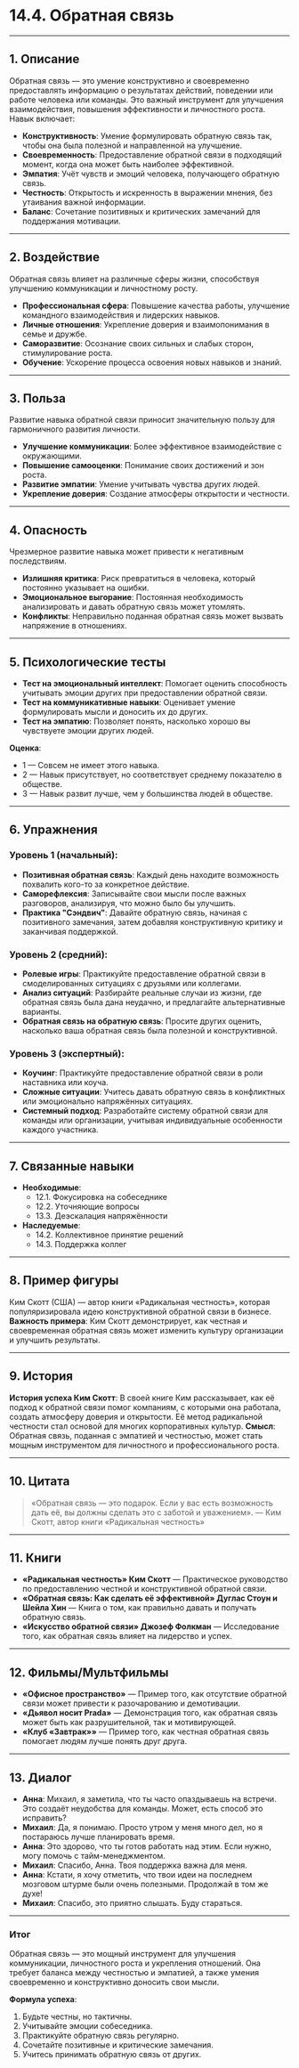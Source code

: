 # 14.4. Обратная связь

---

## 1. Описание
Обратная связь — это умение конструктивно и своевременно предоставлять информацию о результатах действий, поведении или работе человека или команды. Это важный инструмент для улучшения взаимодействия, повышения эффективности и личностного роста.
Навык включает:
- **Конструктивность**: Умение формулировать обратную связь так, чтобы она была полезной и направленной на улучшение.
- **Своевременность**: Предоставление обратной связи в подходящий момент, когда она может быть наиболее эффективной.
- **Эмпатия**: Учёт чувств и эмоций человека, получающего обратную связь.
- **Честность**: Открытость и искренность в выражении мнения, без утаивания важной информации.
- **Баланс**: Сочетание позитивных и критических замечаний для поддержания мотивации.

---

## 2. Воздействие
Обратная связь влияет на различные сферы жизни, способствуя улучшению коммуникации и личностному росту.
- **Профессиональная сфера**: Повышение качества работы, улучшение командного взаимодействия и лидерских навыков.
- **Личные отношения**: Укрепление доверия и взаимопонимания в семье и дружбе.
- **Саморазвитие**: Осознание своих сильных и слабых сторон, стимулирование роста.
- **Обучение**: Ускорение процесса освоения новых навыков и знаний.

---

## 3. Польза
Развитие навыка обратной связи приносит значительную пользу для гармоничного развития личности.
- **Улучшение коммуникации**: Более эффективное взаимодействие с окружающими.
- **Повышение самооценки**: Понимание своих достижений и зон роста.
- **Развитие эмпатии**: Умение учитывать чувства других людей.
- **Укрепление доверия**: Создание атмосферы открытости и честности.

---

## 4. Опасность
Чрезмерное развитие навыка может привести к негативным последствиям.
- **Излишняя критика**: Риск превратиться в человека, который постоянно указывает на ошибки.
- **Эмоциональное выгорание**: Постоянная необходимость анализировать и давать обратную связь может утомлять.
- **Конфликты**: Неправильно поданная обратная связь может вызвать напряжение в отношениях.

---

## 5. Психологические тесты
- **Тест на эмоциональный интеллект**: Помогает оценить способность учитывать эмоции других при предоставлении обратной связи.
- **Тест на коммуникативные навыки**: Оценивает умение формулировать мысли и доносить их до других.
- **Тест на эмпатию**: Позволяет понять, насколько хорошо вы чувствуете эмоции других людей.

**Оценка**:
- 1 — Совсем не имеет этого навыка.
- 2 — Навык присутствует, но соответствует среднему показателю в обществе.
- 3 — Навык развит лучше, чем у большинства людей в обществе.

---

## 6. Упражнения

### Уровень 1 (начальный):
- **Позитивная обратная связь**: Каждый день находите возможность похвалить кого-то за конкретное действие.
- **Саморефлексия**: Записывайте свои мысли после важных разговоров, анализируя, что можно было бы улучшить.
- **Практика "Сэндвич"**: Давайте обратную связь, начиная с позитивного замечания, затем добавляя конструктивную критику и заканчивая поддержкой.

### Уровень 2 (средний):
- **Ролевые игры**: Практикуйте предоставление обратной связи в смоделированных ситуациях с друзьями или коллегами.
- **Анализ ситуаций**: Разбирайте реальные случаи из жизни, где обратная связь была дана неудачно, и предлагайте альтернативные варианты.
- **Обратная связь на обратную связь**: Просите других оценить, насколько ваша обратная связь была полезной и конструктивной.

### Уровень 3 (экспертный):
- **Коучинг**: Практикуйте предоставление обратной связи в роли наставника или коуча.
- **Сложные ситуации**: Учитесь давать обратную связь в конфликтных или эмоционально напряжённых ситуациях.
- **Системный подход**: Разработайте систему обратной связи для команды или организации, учитывая индивидуальные особенности каждого участника.

---

## 7. Связанные навыки
- **Необходимые**:
  - 12.1. Фокусировка на собеседнике
  - 12.2. Уточняющие вопросы
  - 13.3. Деэскалация напряжённости
- **Наследуемые**:
  - 14.2. Коллективное принятие решений
  - 14.3. Поддержка коллег

---

## 8. Пример фигуры
Ким Скотт (США) — автор книги «Радикальная честность», которая популяризировала идею конструктивной обратной связи в бизнесе.
**Важность примера**: Ким Скотт демонстрирует, как честная и своевременная обратная связь может изменить культуру организации и улучшить результаты.

---

## 9. История
**История успеха Ким Скотт**: В своей книге Ким рассказывает, как её подход к обратной связи помог компаниям, с которыми она работала, создать атмосферу доверия и открытости. Её метод радикальной честности стал основой для многих корпоративных культур.
**Смысл**: Обратная связь, поданная с эмпатией и честностью, может стать мощным инструментом для личностного и профессионального роста.

---

## 10. Цитата
> «Обратная связь — это подарок. Если у вас есть возможность дать её, вы должны сделать это с заботой и уважением».
> — Ким Скотт, автор книги «Радикальная честность»

---

## 11. Книги
- **«Радикальная честность» Ким Скотт** — Практическое руководство по предоставлению честной и конструктивной обратной связи.
- **«Обратная связь: Как сделать её эффективной» Дуглас Стоун и Шейла Хин** — Книга о том, как правильно давать и получать обратную связь.
- **«Искусство обратной связи» Джозеф Фолкман** — Исследование того, как обратная связь влияет на лидерство и успех.

---

## 12. Фильмы/Мультфильмы
- **«Офисное пространство»** — Пример того, как отсутствие обратной связи может привести к разочарованию и демотивации.
- **«Дьявол носит Prada»** — Демонстрация того, как обратная связь может быть как разрушительной, так и мотивирующей.
- **«Клуб «Завтрак»»** — Пример того, как честная обратная связь помогает людям лучше понять друг друга.

---

## 13. Диалог
- **Анна**: Михаил, я заметила, что ты часто опаздываешь на встречи. Это создаёт неудобства для команды. Может, есть способ это исправить?
- **Михаил**: Да, я понимаю. Просто утром у меня много дел, но я постараюсь лучше планировать время.
- **Анна**: Это здорово, что ты готов работать над этим. Если нужно, могу помочь с тайм-менеджментом.
- **Михаил**: Спасибо, Анна. Твоя поддержка важна для меня.
- **Анна**: Кстати, я хочу отметить, что твои идеи на последнем мозговом штурме были очень полезными. Продолжай в том же духе!
- **Михаил**: Спасибо, это приятно слышать. Буду стараться.

---

### **Итог**
Обратная связь — это мощный инструмент для улучшения коммуникации, личностного роста и укрепления отношений. Она требует баланса между честностью и эмпатией, а также умения своевременно и конструктивно доносить свои мысли.

**Формула успеха**:
1. Будьте честны, но тактичны.
2. Учитывайте эмоции собеседника.
3. Практикуйте обратную связь регулярно.
4. Сочетайте позитивные и критические замечания.
5. Учитесь принимать обратную связь от других.